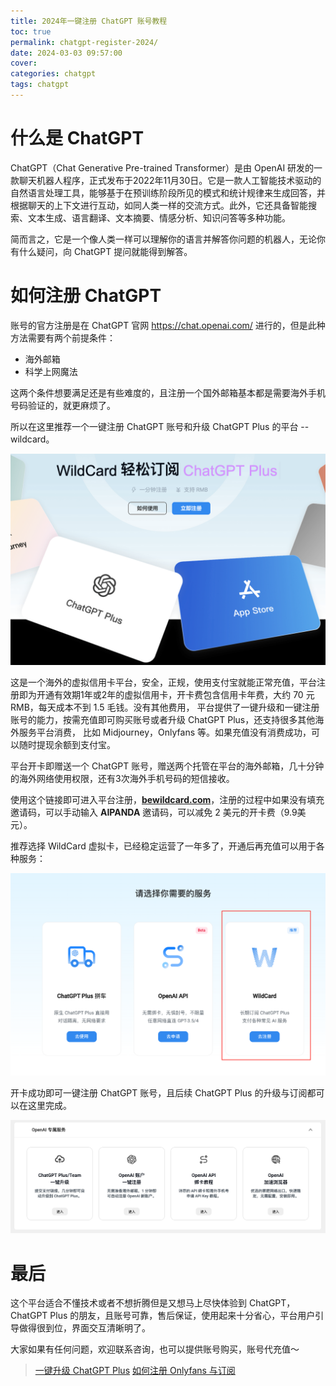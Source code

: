 ```yaml
---
title: 2024年一键注册 ChatGPT 账号教程
toc: true
permalink: chatgpt-register-2024/
date: 2024-03-03 09:57:00
cover: 
categories: chatgpt
tags: chatgpt
---
```


# 什么是 ChatGPT

ChatGPT（Chat Generative Pre-trained Transformer）是由 OpenAI 研发的一款聊天机器人程序，正式发布于2022年11月30日。它是一款人工智能技术驱动的自然语言处理工具，能够基于在预训练阶段所见的模式和统计规律来生成回答，并根据聊天的上下文进行互动，如同人类一样的交流方式。此外，它还具备智能搜索、文本生成、语言翻译、文本摘要、情感分析、知识问答等多种功能。

简而言之，它是一个像人类一样可以理解你的语言并解答你问题的机器人，无论你有什么疑问，向 ChatGPT 提问就能得到解答。

<!-- more -->

# 如何注册 ChatGPT

账号的官方注册是在 ChatGPT 官网 https://chat.openai.com/ 进行的，但是此种方法需要有两个前提条件：

- 海外邮箱
- 科学上网魔法

这两个条件想要满足还是有些难度的，且注册一个国外邮箱基本都是需要海外手机号码验证的，就更麻烦了。

所以在这里推荐一个一键注册 ChatGPT 账号和升级 ChatGPT Plus 的平台 -- wildcard。

![](/img/chatgpt-register-2024.assets/1.png)

这是一个海外的虚拟信用卡平台，安全，正规，使用支付宝就能正常充值，平台注册即为开通有效期1年或2年的虚拟信用卡，开卡费包含信用卡年费，大约 70 元 RMB，每天成本不到 1.5 毛钱。没有其他费用， 平台提供了一键升级和一键注册账号的能力，按需充值即可购买账号或者升级  ChatGPT Plus，还支持很多其他海外服务平台消费， 比如 Midjourney，Onlyfans 等。如果充值没有消费成功，可以随时提现余额到支付宝。

平台开卡即赠送一个 ChatGPT 账号，赠送两个托管在平台的海外邮箱，几十分钟的海外网络使用权限，还有3次海外手机号码的短信接收。

使用这个链接即可进入平台注册，[**bewildcard.com**](https://bewildcard.com/i/AIPANDA)，注册的过程中如果没有填充邀请码，可以手动输入 **AIPANDA** 邀请码，可以减免 2 美元的开卡费（9.9美元）。

推荐选择  WildCard 虚拟卡，已经稳定运营了一年多了，开通后再充值可以用于各种服务：

![](/img/chatgpt-register-2024.assets/3.PNG)

开卡成功即可一键注册 ChatGPT 账号，且后续 ChatGPT Plus 的升级与订阅都可以在这里完成。

![](/img/chatgpt-register-2024.assets/2.png)

# 最后

这个平台适合不懂技术或者不想折腾但是又想马上尽快体验到 ChatGPT，ChatGPT Plus 的朋友，且账号可靠，售后保证，使用起来十分省心，平台用户引导做得很到位，界面交互清晰明了。

大家如果有任何问题，欢迎联系咨询，也可以提供账号购买，账号代充值～

> [一键升级 ChatGPT Plus](/upgrude-chatgpt-plus-2024/)
> [如何注册 Onlyfans 与订阅](/how-to-useonlyfans/)